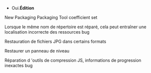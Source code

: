 
- Oui.**Édition**

New Packaging Packaging Tool coefficient set

Lorsque le même nom de répertoire est réparé, cela peut entraîner une localisation incorrecte des ressources bug

Restauration de fichiers JPG dans certains formats

Restaurer un panneau de niveau

Réparation d 'outils de compression JS, informations de progression inexactes bug

